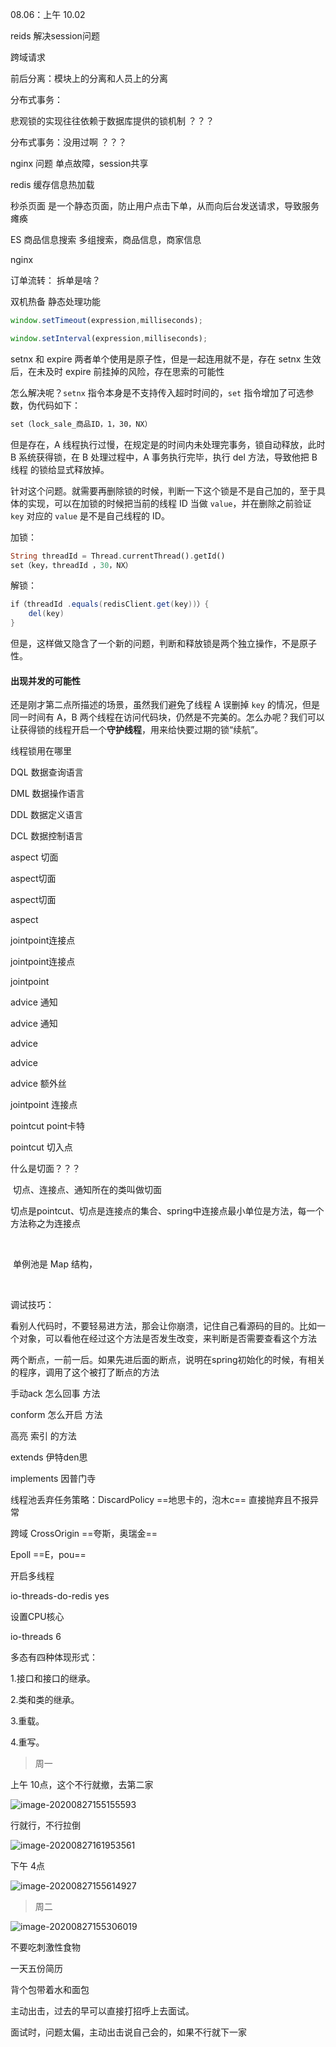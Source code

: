 08.06：上午 10.02 

reids 解决session问题

跨域请求

前后分离：模块上的分离和人员上的分离

分布式事务：



悲观锁的实现往往依赖于数据库提供的锁机制				？？？

分布式事务：没用过啊												？？？

nginx 问题							单点故障，session共享

redis 									缓存信息热加载

秒杀页面								是一个静态页面，防止用户点击下单，从而向后台发送请求，导致服务瘫痪

ES 商品信息搜索				多组搜索，商品信息，商家信息

nginx									



订单流转：			拆单是啥？



双机热备			静态处理功能



````javascript
window.setTimeout(expression,milliseconds);

window.setInterval(expression,milliseconds);
````









setnx 和 expire 两者单个使用是原子性，但是一起连用就不是，存在 setnx 生效后，在未及时 expire 前挂掉的风险，存在思索的可能性

怎么解决呢？`setnx` 指令本身是不支持传入超时时间的，`set` 指令增加了可选参数，伪代码如下：

```bash
set（lock_sale_商品ID，1，30，NX）
```

但是存在，A 线程执行过慢，在规定是的时间内未处理完事务，锁自动释放，此时 B 系统获得锁，在 B 处理过程中，A 事务执行完毕，执行 del 方法，导致他把 B线程 的锁给显式释放掉。

针对这个问题。就需要再删除锁的时候，判断一下这个锁是不是自己加的，至于具体的实现，可以在加锁的时候把当前的线程 ID 当做 `value`，并在删除之前验证 `key` 对应的 `value` 是不是自己线程的 ID。

加锁：

```dart
String threadId = Thread.currentThread().getId()
set（key，threadId ，30，NX）
```

解锁：

```csharp
if（threadId .equals(redisClient.get(key))）{
    del(key)
}
```

但是，这样做又隐含了一个新的问题，判断和释放锁是两个独立操作，不是原子性。

#### 出现并发的可能性

还是刚才第二点所描述的场景，虽然我们避免了线程 A 误删掉 `key` 的情况，但是同一时间有 A，B 两个线程在访问代码块，仍然是不完美的。怎么办呢？我们可以让获得锁的线程开启一个**守护线程**，用来给快要过期的锁“续航”。





线程锁用在哪里



DQL	数据查询语言

DML	数据操作语言

DDL	数据定义语言

DCL	数据控制语言













aspect	切面

aspect切面

aspect切面

aspect

jointpoint连接点

jointpoint连接点

jointpoint

advice 通知

advice 通知

advice

advice

advice 额外丝

jointpoint	连接点

pointcut	point卡特

pointcut	切入点









什么是切面？？？

​	切点、连接点、通知所在的类叫做切面

​	切点是pointcut、切点是连接点的集合、spring中连接点最小单位是方法，每一个方法称之为连接点

​	

​	单例池是 Map 结构，

​	





调试技巧：

​		看别人代码时，不要轻易进方法，那会让你崩溃，记住自己看源码的目的。比如一个对象，可以看他在经过这个方法是否发生改变，来判断是否需要查看这个方法

​		两个断点，一前一后。如果先进后面的断点，说明在spring初始化的时候，有相关的程序，调用了这个被打了断点的方法





手动ack	怎么回事	方法

conform 怎么开启	方法

高亮	索引	的方法













extends			伊特den思

implements	因普门寺



线程池丢弃任务策略：DiscardPolicy	==地思卡的，泡木c==	直接抛弃且不报异常



跨域			CrossOrigin		==夸斯，奥瑞金==	



Epoll		==E，pou==



开启多线程

io-threads-do-redis yes

设置CPU核心

io-threads 6



多态有四种体现形式：

1.接口和接口的继承。

2.类和类的继承。

3.重载。

4.重写。



> 周一

上午 10点，这个不行就撤，去第二家

![image-20200827155155593](C:\Users\22489\AppData\Roaming\Typora\typora-user-images\image-20200827155155593.png)



行就行，不行拉倒

![image-20200827161953561](C:\Users\22489\AppData\Roaming\Typora\typora-user-images\image-20200827161953561.png)



下午 4点

![image-20200827155614927](C:\Users\22489\AppData\Roaming\Typora\typora-user-images\image-20200827155614927.png)









> 周二



![image-20200827155306019](C:\Users\22489\AppData\Roaming\Typora\typora-user-images\image-20200827155306019.png)







> 











































不要吃刺激性食物

一天五份简历

背个包带着水和面包

主动出击，过去的早可以直接打招呼上去面试。

面试时，问题太偏，主动出击说自己会的，如果不行就下一家

